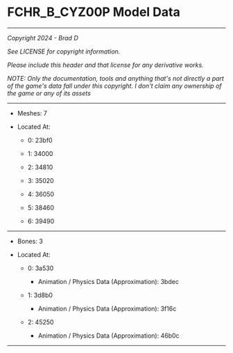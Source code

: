# FCHR_B_CYZ00P Model Data

---

*Copyright 2024 - Brad D*

*See LICENSE for copyright information.*

*Please include this header and that license for any derivative works.*

*NOTE: Only the documentation, tools and anything that's not directly a part of the game's data fall under this copyright. I don't claim any ownership of the game or any of its assets*

---

* Meshes: 7

* Located At:

  * 0: 23bf0

  * 1: 34000

  * 2: 34810

  * 3: 35020

  * 4: 36050

  * 5: 38460

  * 6: 39490

---

* Bones: 3

* Located At:

  * 0: 3a530

    * Animation / Physics Data (Approximation): 3bdec

  * 1: 3d8b0

    * Animation / Physics Data (Approximation): 3f16c

  * 2: 45250

    * Animation / Physics Data (Approximation): 46b0c

---

